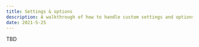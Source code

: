 ```yaml
---
title: Settings & options
description: A walkthrough of how to handle custom settings and options.
date: 2021-5-25
---
```


TBD
